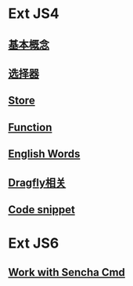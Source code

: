 # Ext JS4


## [基本概念](extjs_concepts.md)
## [选择器](componentQuery.md)
## [Store](extjs_store.md)
## [Function](extjs_function.md)
## [English Words](extjs_english.md)
## [Dragfly相关](extjs_dragonfly.md)
## [Code snippet](extjs_snippet.md)


# Ext JS6

## [Work with Sencha Cmd](sencha_cmd.md)